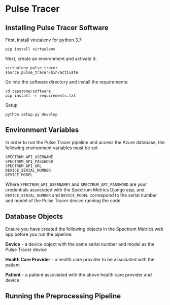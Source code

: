 # Pulse Tracer

## Installing Pulse Tracer Software
First, install virutalenv for python 3.7:

```
pip install virtualenv
```

Next, create an environment and activate it:

```
virtualenv pulse_tracer
source pulse_tracer/bin/activate
```

Go into the software directory and install the requirements:

```
cd capstone/software
pip install -r requirements.txt
```

Setup
```
python setup.py develop
```

## Environment Variables
In order to run the Pulse Tracer pipeline and access the Azure database, the following environment variables must be set
```
SPECTRUM_API_USERNAME
SPECTRUM_API_PASSWORD
SPECTRUM_API_URL
DEVICE_SERIAL_NUMBER
DEVICE_MODEL
```

Where `SPECTRUM_API_USERNAMEY` and `SPECTRUM_API_PASSWORD` are your credentials associated with the Spectrum Metrics Django app, and `DEVICE_SERIAL_NUMBER` and `DEVICE_MODEL` correspond to the serial number and model of the Pulse Tracer device running the code

## Database Objects
Ensure you have created the following objects in the Spectrum Metrics web app before you run the pipeline:

**Device** - a device object with the same serial number and model as the Pulse Tracer device

**Health Care Provider** - a health care provider to be associated with the patient

**Patient** - a patient associated with the above health care provider and device



## Running the Preprocessing Pipeline

